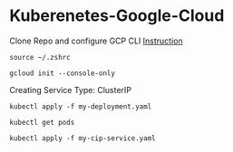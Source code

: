 # Kuberenetes-Google-Cloud
Clone Repo and configure GCP CLI [Instruction](https://cloud.google.com/sdk/docs/install)
``` 
source ~/.zshrc
```
```
gcloud init --console-only
```
Creating Service Type: ClusterIP
```
kubectl apply -f my-deployment.yaml
```
```
kubectl get pods
```
```
kubectl apply -f my-cip-service.yaml
```

